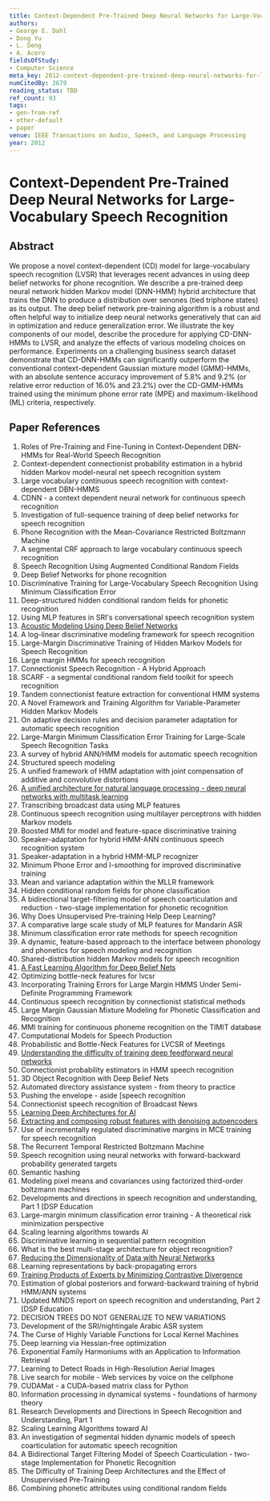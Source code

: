 ```yaml
---
title: Context-Dependent Pre-Trained Deep Neural Networks for Large-Vocabulary Speech Recognition
authors:
- George E. Dahl
- Dong Yu
- L. Deng
- A. Acero
fieldsOfStudy:
- Computer Science
meta_key: 2012-context-dependent-pre-trained-deep-neural-networks-for-large-vocabulary-speech-recognition
numCitedBy: 2679
reading_status: TBD
ref_count: 93
tags:
- gen-from-ref
- other-default
- paper
venue: IEEE Transactions on Audio, Speech, and Language Processing
year: 2012
---
```


# Context-Dependent Pre-Trained Deep Neural Networks for Large-Vocabulary Speech Recognition

## Abstract

We propose a novel context-dependent (CD) model for large-vocabulary speech recognition (LVSR) that leverages recent advances in using deep belief networks for phone recognition. We describe a pre-trained deep neural network hidden Markov model (DNN-HMM) hybrid architecture that trains the DNN to produce a distribution over senones (tied triphone states) as its output. The deep belief network pre-training algorithm is a robust and often helpful way to initialize deep neural networks generatively that can aid in optimization and reduce generalization error. We illustrate the key components of our model, describe the procedure for applying CD-DNN-HMMs to LVSR, and analyze the effects of various modeling choices on performance. Experiments on a challenging business search dataset demonstrate that CD-DNN-HMMs can significantly outperform the conventional context-dependent Gaussian mixture model (GMM)-HMMs, with an absolute sentence accuracy improvement of 5.8% and 9.2% (or relative error reduction of 16.0% and 23.2%) over the CD-GMM-HMMs trained using the minimum phone error rate (MPE) and maximum-likelihood (ML) criteria, respectively.

## Paper References

1. Roles of Pre-Training and Fine-Tuning in Context-Dependent DBN-HMMs for Real-World Speech Recognition
2. Context-dependent connectionist probability estimation in a hybrid hidden Markov model-neural net speech recognition system
3. Large vocabulary continuous speech recognition with context-dependent DBN-HMMS
4. CDNN - a context dependent neural network for continuous speech recognition
5. Investigation of full-sequence training of deep belief networks for speech recognition
6. Phone Recognition with the Mean-Covariance Restricted Boltzmann Machine
7. A segmental CRF approach to large vocabulary continuous speech recognition
8. Speech Recognition Using Augmented Conditional Random Fields
9. Deep Belief Networks for phone recognition
10. Discriminative Training for Large-Vocabulary Speech Recognition Using Minimum Classification Error
11. Deep-structured hidden conditional random fields for phonetic recognition
12. Using MLP features in SRI's conversational speech recognition system
13. [Acoustic Modeling Using Deep Belief Networks](2012-acoustic-modeling-using-deep-belief-networks)
14. A log-linear discriminative modeling framework for speech recognition
15. Large-Margin Discriminative Training of Hidden Markov Models for Speech Recognition
16. Large margin HMMs for speech recognition
17. Connectionist Speech Recognition - A Hybrid Approach
18. SCARF - a segmental conditional random field toolkit for speech recognition
19. Tandem connectionist feature extraction for conventional HMM systems
20. A Novel Framework and Training Algorithm for Variable-Parameter Hidden Markov Models
21. On adaptive decision rules and decision parameter adaptation for automatic speech recognition
22. Large-Margin Minimum Classification Error Training for Large-Scale Speech Recognition Tasks
23. A survey of hybrid ANN/HMM models for automatic speech recognition
24. Structured speech modeling
25. A unified framework of HMM adaptation with joint compensation of additive and convolutive distortions
26. [A unified architecture for natural language processing - deep neural networks with multitask learning](2008-a-unified-architecture-for-natural-language-processing-deep-neural-networks-with-multitask-learning)
27. Transcribing broadcast data using MLP features
28. Continuous speech recognition using multilayer perceptrons with hidden Markov models
29. Boosted MMI for model and feature-space discriminative training
30. Speaker-adaptation for hybrid HMM-ANN continuous speech recognition system
31. Speaker-adaptation in a hybrid HMM-MLP recognizer
32. Minimum Phone Error and I-smoothing for improved discriminative training
33. Mean and variance adaptation within the MLLR framework
34. Hidden conditional random fields for phone classification
35. A bidirectional target-filtering model of speech coarticulation and reduction - two-stage implementation for phonetic recognition
36. Why Does Unsupervised Pre-training Help Deep Learning?
37. A comparative large scale study of MLP features for Mandarin ASR
38. Minimum classification error rate methods for speech recognition
39. A dynamic, feature-based approach to the interface between phonology and phonetics for speech modeling and recognition
40. Shared-distribution hidden Markov models for speech recognition
41. [A Fast Learning Algorithm for Deep Belief Nets](2006-a-fast-learning-algorithm-for-deep-belief-nets)
42. Optimizing bottle-neck features for lvcsr
43. Incorporating Training Errors for Large Margin HMMS Under Semi-Definite Programming Framework
44. Continuous speech recognition by connectionist statistical methods
45. Large Margin Gaussian Mixture Modeling for Phonetic Classification and Recognition
46. MMI training for continuous phoneme recognition on the TIMIT database
47. Computational Models for Speech Production
48. Probabilistic and Bottle-Neck Features for LVCSR of Meetings
49. [Understanding the difficulty of training deep feedforward neural networks](2010-understanding-the-difficulty-of-training-deep-feedforward-neural-networks)
50. Connectionist probability estimators in HMM speech recognition
51. 3D Object Recognition with Deep Belief Nets
52. Automated directory assistance system - from theory to practice
53. Pushing the envelope - aside [speech recognition
54. Connectionist speech recognition of Broadcast News
55. [Learning Deep Architectures for AI](2007-learning-deep-architectures-for-ai)
56. [Extracting and composing robust features with denoising autoencoders](2008-extracting-and-composing-robust-features-with-denoising-autoencoders)
57. Use of incrementally regulated discriminative margins in MCE training for speech recognition
58. The Recurrent Temporal Restricted Boltzmann Machine
59. Speech recognition using neural networks with forward-backward probability generated targets
60. Semantic hashing
61. Modeling pixel means and covariances using factorized third-order boltzmann machines
62. Developments and directions in speech recognition and understanding, Part 1 [DSP Education
63. Large-margin minimum classification error training - A theoretical risk minimization perspective
64. Scaling learning algorithms towards AI
65. Discriminative learning in sequential pattern recognition
66. What is the best multi-stage architecture for object recognition?
67. [Reducing the Dimensionality of Data with Neural Networks](2006-reducing-the-dimensionality-of-data-with-neural-networks)
68. Learning representations by back-propagating errors
69. [Training Products of Experts by Minimizing Contrastive Divergence](2002-training-products-of-experts-by-minimizing-contrastive-divergence)
70. Estimation of global posteriors and forward-backward training of hybrid HMM/ANN systems
71. Updated MINDS report on speech recognition and understanding, Part 2 [DSP Education
72. DECISION TREES DO NOT GENERALIZE TO NEW VARIATIONS
73. Development of the SRI/nightingale Arabic ASR system
74. The Curse of Highly Variable Functions for Local Kernel Machines
75. Deep learning via Hessian-free optimization
76. Exponential Family Harmoniums with an Application to Information Retrieval
77. Learning to Detect Roads in High-Resolution Aerial Images
78. Live search for mobile - Web services by voice on the cellphone
79. CUDAMat - a CUDA-based matrix class for Python
80. Information processing in dynamical systems - foundations of harmony theory
81. Research Developments and Directions in Speech Recognition and Understanding, Part 1
82. Scaling Learning Algorithms toward AI
83. An investigation of segmental hidden dynamic models of speech coarticulation for automatic speech recognition
84. A Bidirectional Target Filtering Model of Speech Coarticulation - two-stage Implementation for Phonetic Recognition
85. The Difficulty of Training Deep Architectures and the Effect of Unsupervised Pre-Training
86. Combining phonetic attributes using conditional random fields
